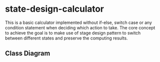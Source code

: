 # state-design-calculator
This is a basic calculator implemented without if-else, switch case or any condition statement when deciding which action to take. The core concept to achieve the goal is to make use of stage design pattern to switch between different states and preserve the computing results.

## Class Diagram
